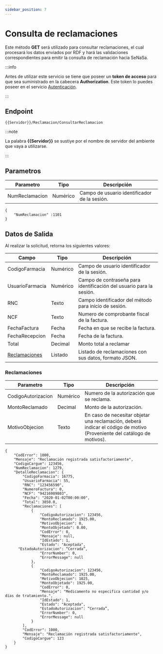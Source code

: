 ```yaml
---
sidebar_position: 7
---
```


# Consulta de reclamaciones

Este método **GET** será utilizado para consultar reclamaciones, el cual procesará los datos enviados por RDF y hará las validaciones correspondientes para emitir la consulta de reclamación hacia SeNaSa.

:::info

Antes de utilizar este servicio se tiene que poseer un **token de acceso** para que sea suministrado en la cabecera **Authorization**. Este token lo puedes poseer en el servicio [Autenticación](/docs/gestion-medicamentos/autenticacion.md).

:::

## Endpoint

```
{{Servidor}}/Reclamacion/ConsultarReclamacion
```

:::note

La palabra **{{Servidor}}** se sustiye por el nombre de servidor del ambiente que vaya a utilizarse.

:::

## Parametros

| Parametro      | Tipo     | Descripción                                  |
| -------------- | -------- | -------------------------------------------- |
| NumReclamacion | Numérico | Campo de usuario identificador de la sesión. |

```
{
    "NumReclamacion" :1101
}
```

## Datos de Salida

Al realizar la solicitud, retorna los siguientes valores:

| Campo                           | Tipo     | Descripción                                                         |
| ------------------------------- | -------- | ------------------------------------------------------------------- |
| CodigoFarmacia                  | Numérico | Campo de usuario identificador de la sesión.                        |
| UsuarioFarmacia                 | Numérico | Campo de contraseña para identificación del usuario para la sesión. |
| RNC                             | Texto    | Campo identificador del método para inicio de sesión.               |
| NCF                             | Texto    | Numero de comprobante fiscal de la factura.                         |
| FechaFactura                    | Fecha    | Fecha en que se recibe la factura.                                  |
| FechaRecepcion                  | Fecha    | Fecha de la factura.                                                |
| Total                           | Decimal  | Monto total a reclamar                                              |
| [Reclamaciones](#reclamaciones) | Listado  | Listado de reclamaciones con sus datos, formato JSON.               |

### Reclamaciones

| Parametro          | Tipo     | Descripción                                                                                                             |
| ------------------ | -------- | ----------------------------------------------------------------------------------------------------------------------- |
| CodigoAutorizacion | Numérico | Numero de la autorización que se reclama.                                                                               |
| MontoReclamado     | Decimal  | Monto de la autorización.                                                                                               |
| MotivoObjecion     | Texto    | En caso de necesitar objetar una reclamación, deberá indicar el código de motivo (Proveniente del catálogo de motivos). |

```
{
    "CodError": 1000,
    "Mensaje": "Reclamación registrada satisfactoriamente",
    "CodigoCargue": 123456,
    "NumReclamacion": 1279,
    "DetalleReclamacion": {
        "CodigoFarmacia": 16775,
        "UsuarioFarmacia": 55,
        "RNC": "123456590",
        "NumeroFactura": 0,
        "NCF": "94216989803",
        "Fecha": "2020-01-02T00:00:00",
        "Total": 3850.0,
        "Reclamaciones": [
            {
                "CodigoAutorizacion": 123456,
                "MontoReclamado": 1925.00,
                "MotivoObjecion": 0,
                "MontoObjetado": 0.00,
                "CodError": 0,
                "Mensaje": null,
                "IdEstado": 1,
                "Estado": "Aceptada",
	  "EstadoAutorizacion": “Cerrada”,
                "ErrorNumber": 0,
                "ErrorMessage": null
            },
            {
                "CodigoAutorizacion": 123456,
                "MontoReclamado": 1925.00,
                "MotivoObjecion": 1025,
                "MontoObjetado": 1925.00,
                "CodError": 0,
                "Mensaje": "Medicamento no especifica cantidad y/o días de tratamiento.",
                "IdEstado": 1,
                "Estado": "Aceptada",
                "EstadoAutorizacion": “Cerrada”,
                "ErrorNumber": 0,
                "ErrorMessage": null
            }
        ],
        "CodError": 1000,
        "Mensaje": "Reclamación registrada satisfactoriamente",
        "CodigoCargue": 123
    }
}

```
